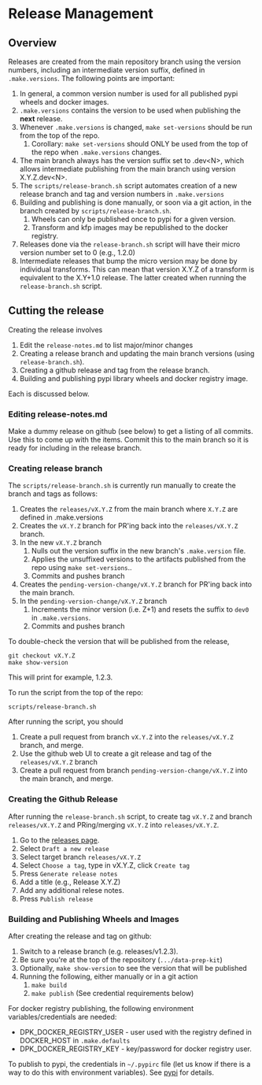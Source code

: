 # Release Management

## Overview 
Releases are created from the main repository branch using the version
numbers, including an intermediate version suffix, 
defined in `.make.versions`.
The following points are important:

1. In general, a common version number is used for all published pypi wheels and docker images.
1. `.make.versions` contains the version to be used when publishing the **next** release. 
1. Whenever `.make.versions` is changed, `make set-versions` should be run from the top of the repo.
   1. Corollary: `make set-versions` should ONLY be used from the top of the repo when `.make.versions` changes.
1. The main branch always has the version suffix set to .dev\<N\>, which
allows intermediate publishing from the main branch using version X.Y.Z.dev\<N\>.
1. The `scripts/release-branch.sh` script automates creation of a new release branch and tag and version numbers in `.make.versions` 
1. Building and publishing is done manually, or soon via a git action, in the branch created by `scripts/release-branch.sh`. 
   1. Wheels can only be published once to pypi for a given version.
   1. Transform and kfp images may be republished to the docker registry.
1. Releases done via the `release-branch.sh` script will have their micro version number set to 0 (e.g., 1.2.0)
1. Intermediate releases that bump the micro version may be done by individual transforms. This can mean
that version X.Y.Z of a transform is equivalent to the X.Y+1.0 release.  The latter created when running
the `release-branch.sh` script.

## Cutting the release
Creating the release involves

1. Edit the `release-notes.md` to list major/minor changes
1. Creating a release branch and updating the main branch versions (using `release-branch.sh`).
1. Creating a github release and tag from the release branch.
1. Building and publishing pypi library wheels and docker registry image.

Each is discussed below.

### Editing release-notes.md 
Make a dummy release on github (see below) to get a listing of all commits.
Use this to come up with the items.
Commit this to the main branch so it is ready for including in the release branch.

### Creating release branch 
The `scripts/release-branch.sh` is currently run manually to create the branch and tags as follows:

1. Creates the `releases/vX.Y.Z` from the main branch where `X.Y.Z` are defined in .make.versions
1. Creates the `vX.Y.Z` branch for PR'ing back into the `releases/vX.Y.Z` branch. 
1. In the new `vX.Y.Z` branch 
    1. Nulls out the version suffix in the new branch's `.make.version` file. 
    1. Applies the unsuffixed versions to the artifacts published from the repo using `make set-versions`..
    1. Commits and pushes branch 
1. Creates the `pending-version-change/vX.Y.Z` branch for PR'ing back into the main branch.
1. In the `pending-version-change/vX.Y.Z` branch
    1. Increments the minor version (i.e. Z+1) and resets the suffix to `dev0` in `.make.versions`.
    1. Commits and pushes branch 

To double-check the version that will be published from the release,
```
git checkout vX.Y.Z 
make show-version
```
This will print for example, 1.2.3. 

To run the script from the top of the repo:

```shell
scripts/release-branch.sh
```

After running the script, you should
1. Create a pull request from branch `vX.Y.Z` into the `releases/vX.Y.Z` branch, and merge.
2. Use the github web UI to create a git release and tag of the `releases/vX.Y.Z` branch
3. Create a pull request from branch `pending-version-change/vX.Y.Z` into the main branch, and merge. 

### Creating the Github Release
After running the `release-branch.sh` script, to create tag `vX.Y.Z` and branch `releases/vX.Y.Z`
and PRing/merging `vX.Y.Z` into `releases/vX.Y.Z`.
1. Go to the [releases page](https://github.com/IBM/data-prep-kit/releases). 
1. Select `Draft a new release`
1. Select target branch `releases/vX.Y.Z`
1. Select `Choose a tag`, type in vX.Y.Z, click `Create tag`
1. Press `Generate release notes` 
1. Add a title (e.g., Release X.Y.Z) 
1. Add any additional relese notes.
1. Press `Publish release`

### Building and Publishing Wheels and Images
After creating the release and tag on github: 

1. Switch to a release branch (e.g. releases/v1.2.3). 
1. Be sure you're at the top of the repository (`.../data-prep-kit`)
1. Optionally, `make show-version` to see the version that will be published
1. Running the following, either manually or in a git action
    1. `make build`
    1. `make publish`	(See credential requirements below)

For docker registry publishing, the following environment variables/credentials are needed:

* DPK_DOCKER_REGISTRY_USER - user used with the registry defined in DOCKER_HOST in `.make.defaults`
* DPK_DOCKER_REGISTRY_KEY - key/password for docker registry user.

To publish to pypi, the credentials in `~/.pypirc` file (let us know if there is a way to do
this with environment variables).
See [pypi](https://packaging.python.org/en/latest/specifications/pypirc/) for details.


 

